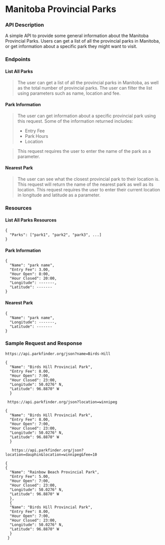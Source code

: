 # Manitoba Provincial Parks

### API Description
A simple API to provide some general information about the Manitoba Provincial Parks. Users can get a list of all the provincial parks in Manitoba, or get information about a specific park they might want to visit.

### Endpoints
#### List All Parks
>The user can get a list of all the provincial parks in Manitoba, as well as the total number of provincial parks. The user can filter the list using parameters such as name, location and fee.

#### Park Information
>The user can get information about a specific provincial park using this request. Some of the information returned includes:
>- Entry Fee
>- Park Hours
>- Location

>This request requires the user to enter the name of the park as a parameter.

#### Nearest Park
>The user can see what the closest provincial park to their location is. This request will return the name of the nearest park as well as its location. This request requires the user to enter their current location in longitude and latitude as a parameter.

### Resources
#### List All Parks Resources
```
{
  "Parks": ["park1", "park2", "park3", ...]
}
```

#### Park Information
```
{
  "Name": "park name",
  "Entry Fee": 3.00,
  "Hour Open": 8:00,
  "Hour Closed": 20:00,
  "Longitude": -------,
  "Latitude": -------
}
```
#### Nearest Park
```
{
  "Name": "park name",
  "Longitude": -------,
  "Latitude": -------
}
```

### Sample Request and Response
```
https://api.parkfinder.org/json?name=Birds-Hill
 
{
  "Name": "Birds Hill Provincial Park",
  "Entry Fee": 8.00,
  "Hour Open": 7:00,
  "Hour Closed": 23:00, 
  "Longitude": 50.0276° N,
  "Latitude": 96.8870° W
  }
  
 https://api.parkfinder.org/json?location=winnipeg
 
{
  "Name": "Birds Hill Provincial Park",
  "Entry Fee": 8.00,
  "Hour Open": 7:00,
  "Hour Closed": 23:00, 
  "Longitude": 50.0276° N,
  "Latitude": 96.8870° W
  }
  
   https://api.parkfinder.org/json?location=dauphin&location=winnipeg&fee=10
 
{ 
{
  "Name": "Rainbow Beach Provincial Park",
  "Entry Fee": 5.00,
  "Hour Open": 7:00,
  "Hour Closed": 23:00, 
  "Longitude": 50.0276° N,
  "Latitude": 96.8870° W
  },
  {
  "Name": "Birds Hill Provincial Park",
  "Entry Fee": 8.00,
  "Hour Open": 7:00,
  "Hour Closed": 23:00, 
  "Longitude": 50.0276° N,
  "Latitude": 96.8870° W
  }
 }
  
```
